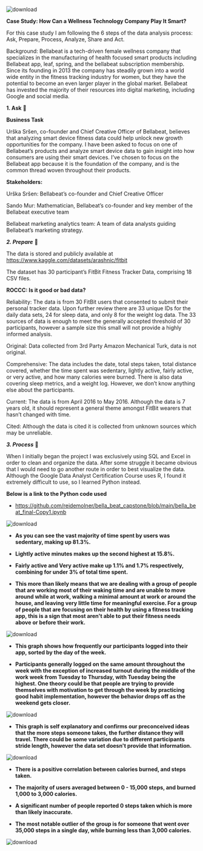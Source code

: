 ![download](https://user-images.githubusercontent.com/125325076/230917985-81e5bd8f-8b06-41f9-9a5a-f9295a125cdb.jpg)

**Case Study: How Can a Wellness Technology Company Play It Smart?**

For this case study I am following the 6 steps of the data analysis process: Ask, Prepare, Process, Analyze, Share and Act.


Background: Bellabeat is a tech-driven female wellness company that specializes in the manufacturing of health focused smart products including Bellabeat app, leaf, spring, and the bellabeat subscription membership. Since its founding in 2013 the company has steadily grown into a world wide entity in the fitness tracking industry for women, but they have the potential to become an even larger player in the global market. Bellabeat has invested the majority of their resources into digital marketing, including Google and social media. 

**1. Ask** :turtle:

**Business Task**

Urška Sršen, co-founder and Chief Creative Officer of Bellabeat, believes that analyzing smart device fitness data could help unlock new growth opportunities for the company. I have been asked to focus on one of Bellabeat’s products and analyze smart device data to gain insight into how consumers are using their smart devices. I’ve chosen to focus on the Bellabeat app because it is the foundation of the company, and is the common thread woven throughout their products. 

**Stakeholders:**

Urška Sršen: Bellabeat’s co-founder and Chief Creative Officer

Sando Mur: Mathematician, Bellabeat’s co-founder and key member of the Bellabeat executive team

Bellabeat marketing analytics team: A team of data analysts guiding Bellabeat’s marketing strategy. 

***2. Prepare*** :mage:

The data is stored and publicly available at https://www.kaggle.com/datasets/arashnic/fitbit

The dataset has 30 participant’s FitBit Fitness Tracker Data, comprising 18 CSV files.

**ROCCC: Is it good or bad data?**

Reliability: The data is from 30 FitBit users that consented to submit their personal tracker data. Upon further review there are 33 unique IDs for the daily data sets, 24 for sleep data, and only 8 for the weight log data. The 33 sources of data is enough to meet the generally accepted threshold of 30 participants, however a sample size this small will not provide a highly informed analysis. 

Original: Data collected from 3rd Party Amazon Mechanical Turk, data is not original.

Comprehensive: The data includes the date, total steps taken, total distance covered, whether the time spent was sedentary, lightly active, fairly active, or very active, and how many calories were burned. There is also data covering sleep metrics, and a weight log. However, we don’t know anything else about the participants.

Current: The data is from April 2016 to May 2016. Although the data is 7 years old, it should represent a general theme amongst FitBit wearers that hasn’t changed with time. 

Cited: Although the data is cited it is collected from unknown sources which may be unreliable.

***3. Process*** :muscle:

When I initially began the project I was exclusively using SQL and Excel in order to clean and organize the data. After some struggle it became obvious that I would need to go another route in order to best visualize the data. Although the Google Data Analyst Certification Course uses R, I found it extremely difficult to use, so I learned Python instead. 

**Below is a link to the Python code used** 

+ https://github.com/reidemolner/bella_beat_capstone/blob/main/bella_beat_final-Copy1.ipynb





![download](https://user-images.githubusercontent.com/125325076/231813661-39dac2a6-8c9c-4045-b75a-9ddbd0aba27f.png)

+ **As you can see the vast majority of time spent by users was sedentary, making up 81.3%.**

+ **Lightly active minutes makes up the second highest at 15.8%.**

+ **Fairly active and Very active make up 1.1% and 1.7% respectively, combining for under 3% of total time spent.**

+ **This more than likely means that we are dealing with a group of people that are working most of their waking time and are unable to move around while at work, walking a minimal amount at work or around the house, and leaving very little time for meaningful exercise. For a group of people that are focusing on their health by using a fitness tracking app, this is a sign that most aren't able to put their fitness needs above or before their work.**


![download](https://user-images.githubusercontent.com/125325076/231813937-ad9e1089-a217-4579-b26c-e429bcfb4ad4.png)

+ **This graph shows how frequently our participants logged into their app, sorted by the day of the week.** 

+ **Participants generally logged on the same amount throughout the week with the exception of increased turnout during the middle of the work week from Tuesday to Thursday, with Tuesday being the highest. One theory could be that people are trying to provide themselves with motivation to get through the week by practicing good habit implementation, however the behavior drops off as the weekend gets closer.**  


![download](https://user-images.githubusercontent.com/125325076/231813738-74aba1ab-ff11-41c0-811c-636092fb9c74.png)

+ **This graph is self explanatory and confirms our preconceived ideas that the more steps someone takes, the further distance they will travel. There could be some variation due to different participants stride length, however the data set doesn't provide that information.**




![download](https://user-images.githubusercontent.com/125325076/231813862-88661173-0393-4552-b756-f5f709b73f60.png)

+ **There is a positive correlation between calories burned, and steps taken.**

+ **The majority of users averaged between 0 - 15,000 steps, and burned 1,000 to 3,000 calories.**

+ **A significant number of people reported 0 steps taken which is more than likely inaccurate.**

+ **The most notable outlier of the group is for someone that went over 35,000 steps in a single day, while burning less than 3,000 calories.**



![download](https://user-images.githubusercontent.com/125325076/231813899-213c98ff-db4a-4e80-a6f9-4b93a69c1bdc.png)



